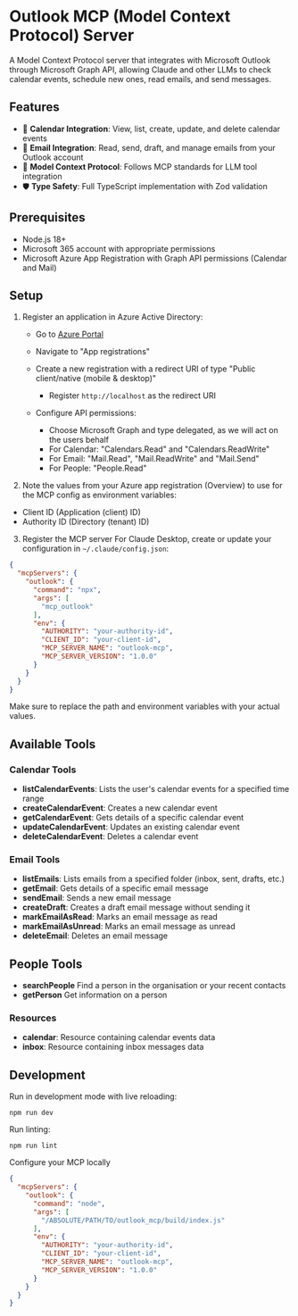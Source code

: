 # Outlook MCP (Model Context Protocol) Server

A Model Context Protocol server that integrates with Microsoft Outlook through Microsoft Graph API, allowing Claude and other LLMs to check calendar events, schedule new ones, read emails, and send messages.

## Features

- 📅 **Calendar Integration**: View, list, create, update, and delete calendar events
- 📧 **Email Integration**: Read, send, draft, and manage emails from your Outlook account
- 🔁 **Model Context Protocol**: Follows MCP standards for LLM tool integration
- 🛡️ **Type Safety**: Full TypeScript implementation with Zod validation

## Prerequisites

- Node.js 18+
- Microsoft 365 account with appropriate permissions
- Microsoft Azure App Registration with Graph API permissions (Calendar and Mail)

## Setup


1. Register an application in Azure Active Directory:
   - Go to [Azure Portal](https://portal.azure.com)
   - Navigate to "App registrations"
   - Create a new registration with a redirect URI of type "Public client/native (mobile & desktop)"
     - Register `http://localhost` as the redirect URI

   - Configure API permissions:
     - Choose Microsoft Graph and type delegated, as we will act on the users behalf
     - For Calendar: "Calendars.Read" and "Calendars.ReadWrite"
     - For Email: "Mail.Read", "Mail.ReadWrite" and "Mail.Send"
     - For People: "People.Read"

2. Note the values from your Azure app registration (Overview) to use for the MCP config as environment variables:
  - Client ID (Application (client) ID)
  - Authority ID (Directory (tenant) ID)

3. Register the MCP server
For Claude Desktop, create or update your configuration in `~/.claude/config.json`:

```json
{
  "mcpServers": {
    "outlook": {
      "command": "npx",
      "args": [
        "mcp_outlook"
      ],
      "env": {
        "AUTHORITY": "your-authority-id",
        "CLIENT_ID": "your-client-id",
        "MCP_SERVER_NAME": "outlook-mcp",
        "MCP_SERVER_VERSION": "1.0.0"
      }
    }
  }
}
```

Make sure to replace the path and environment variables with your actual values.

## Available Tools

### Calendar Tools
- **listCalendarEvents**: Lists the user's calendar events for a specified time range
- **createCalendarEvent**: Creates a new calendar event
- **getCalendarEvent**: Gets details of a specific calendar event
- **updateCalendarEvent**: Updates an existing calendar event
- **deleteCalendarEvent**: Deletes a calendar event

### Email Tools
- **listEmails**: Lists emails from a specified folder (inbox, sent, drafts, etc.)
- **getEmail**: Gets details of a specific email message
- **sendEmail**: Sends a new email message
- **createDraft**: Creates a draft email message without sending it
- **markEmailAsRead**: Marks an email message as read
- **markEmailAsUnread**: Marks an email message as unread
- **deleteEmail**: Deletes an email message

## People Tools
- **searchPeople** Find a person in the organisation or your recent contacts
- **getPerson** Get information on a person

### Resources
- **calendar**: Resource containing calendar events data
- **inbox**: Resource containing inbox messages data

## Development

Run in development mode with live reloading:
```
npm run dev
```

Run linting:
```
npm run lint
```

Configure your MCP locally
```json
{
  "mcpServers": {
    "outlook": {
      "command": "node",
      "args": [
        "/ABSOLUTE/PATH/TO/outlook_mcp/build/index.js"
      ],
      "env": {
        "AUTHORITY": "your-authority-id",
        "CLIENT_ID": "your-client-id",
        "MCP_SERVER_NAME": "outlook-mcp",
        "MCP_SERVER_VERSION": "1.0.0"
      }
    }
  }
}
```

